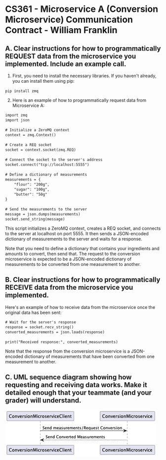 # CS361 - Microservice A (Conversion Microservice) Communication Contract - William Franklin

## A. Clear instructions for how to programmatically REQUEST data from the microservice you implemented. Include an example call.

1. First, you need to install the necessary libraries. If you haven't already, you can install them using pip:

`pip install zmq`

2. Here is an example of how to programmatically request data from Microservice A:

```
import zmq
import json

# Initialize a ZeroMQ context
context = zmq.Context()

# Create a REQ socket
socket = context.socket(zmq.REQ)

# Connect the socket to the server's address
socket.connect("tcp://localhost:5555")

# Define a dictionary of measurements
measurements = {
    "flour": "200g",
    "sugar": "100g",
    "butter": "50g"
}

# Send the measurements to the server
message = json.dumps(measurements)
socket.send_string(message)
```

This script initializes a ZeroMQ context, creates a REQ socket, and connects to the server at localhost on port 5555. It then sends a JSON-encoded dictionary of measurements to the server and waits for a response. 

Note that you need to define a dictionary that contains your ingredients and amounts to convert, then send that. The request to the conversion microservice is expected to be a JSON-encoded dictionary of measurements to be converted from one measurement to another.

## B. Clear instructions for how to programmatically RECEIVE data from the microservice you implemented.

Here's an example of how to receive data from the microservice once the original data has been sent:

```
# Wait for the server's response
response = socket.recv_string()
converted_measurements = json.loads(response)

print("Received response:", converted_measurements)
```

Note that the response from the conversion microservice is a JSON-encoded dictionary of measurements that have been converted from one measurement to another.

## C. UML sequence diagram showing how requesting and receiving data works. Make it detailed enough that your teammate (and your grader) will understand.

![Conversion Microservice UML Diagram](conversion_microservice.png)